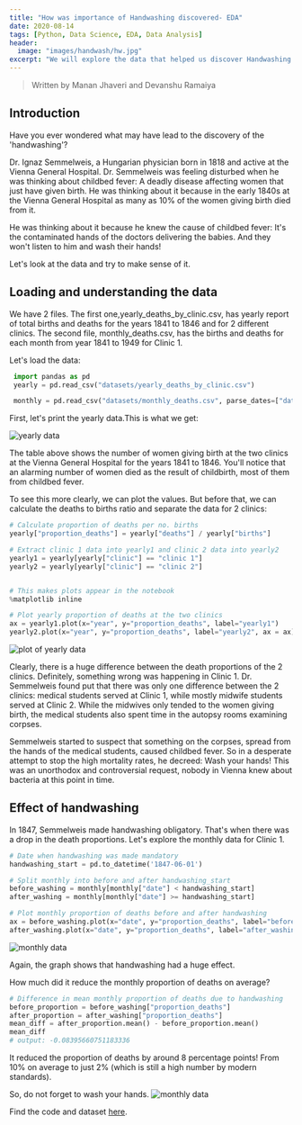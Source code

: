 ```yaml
---
title: "How was importance of Handwashing discovered- EDA"
date: 2020-08-14
tags: [Python, Data Science, EDA, Data Analysis]
header:
  image: "images/handwash/hw.jpg"
excerpt: "We will explore the data that helped us discover Handwashing."
---
```

> Written by Manan Jhaveri and Devanshu Ramaiya

## Introduction
Have you ever wondered what may have lead to the discovery of the 'handwashing'?

Dr. Ignaz Semmelweis, a Hungarian physician born in 1818 and active at the Vienna General Hospital. Dr. Semmelweis was feeling disturbed when he was thinking about childbed fever: A deadly disease affecting women that just have given birth. He was thinking about it because in the early 1840s at the Vienna General Hospital as many as 10% of the women giving birth died from it.

 He was thinking about it because he knew the cause of childbed fever: It's the contaminated hands of the doctors delivering the babies. And they won't listen to him and wash their hands!

 Let's look at the data and try to make sense of it.

## Loading and understanding the data

 We have 2 files. The first one,yearly_deaths_by_clinic.csv, has yearly report of total births and deaths for the years 1841 to 1846 and for 2 different clinics. The second file, monthly_deaths.csv, has the births and deaths for each month from year 1841 to 1949 for Clinic 1.

 Let's load the data:
```python
 import pandas as pd
 yearly = pd.read_csv("datasets/yearly_deaths_by_clinic.csv")

 monthly = pd.read_csv("datasets/monthly_deaths.csv", parse_dates=["date"])
```

First, let's print the yearly data.This is what we get:

<img src="{{ site.url }}{{ site.baseurl }}/images/handwash/data.PNG" alt="yearly data">

The table above shows the number of women giving birth at the two clinics at the Vienna General Hospital for the years 1841 to 1846. You'll notice that an alarming number of women died as the result of childbirth, most of them from childbed fever.

To see this more clearly, we can plot  the values. But before that, we can calculate the deaths to births ratio and separate the data for 2 clinics:
```python
# Calculate proportion of deaths per no. births
yearly["proportion_deaths"] = yearly["deaths"] / yearly["births"]

# Extract clinic 1 data into yearly1 and clinic 2 data into yearly2
yearly1 = yearly[yearly["clinic"] == "clinic 1"]
yearly2 = yearly[yearly["clinic"] == "clinic 2"]


# This makes plots appear in the notebook
%matplotlib inline

# Plot yearly proportion of deaths at the two clinics
ax = yearly1.plot(x="year", y="proportion_deaths", label="yearly1")
yearly2.plot(x="year", y="proportion_deaths", label="yearly2", ax = ax)
```
<img src="{{ site.url }}{{ site.baseurl }}/images/handwash/yearplot.PNG" alt="plot of yearly data">

Clearly, there is a huge difference between the death proportions of the 2 clinics. Definitely, something wrong was happening in Clinic 1.
Dr. Semmelweis found put that there was only one difference between the 2 clinics:
medical students served at Clinic 1, while mostly midwife students served at Clinic 2.
While the midwives only tended to the women giving birth, the medical students also spent time in the autopsy rooms examining corpses.

Semmelweis started to suspect that something on the corpses, spread from the hands of the medical students, caused childbed fever. So in a desperate attempt to stop the high mortality rates, he decreed: Wash your hands! This was an unorthodox and controversial request, nobody in Vienna knew about bacteria at this point in time.

## Effect of handwashing
In 1847, Semmelweis made handwashing obligatory. That's when there was a drop in the death proportions. Let's explore the monthly data for Clinic 1.

```python
# Date when handwashing was made mandatory
handwashing_start = pd.to_datetime('1847-06-01')

# Split monthly into before and after handwashing_start
before_washing = monthly[monthly["date"] < handwashing_start]
after_washing = monthly[monthly["date"] >= handwashing_start]

# Plot monthly proportion of deaths before and after handwashing
ax = before_washing.plot(x="date", y="proportion_deaths", label="before_washing")
after_washing.plot(x="date", y="proportion_deaths", label="after_washing", ax=ax)
```
<img src="{{ site.url }}{{ site.baseurl }}/images/handwash/beforeafterplot.PNG" alt="monthly data">

Again, the graph shows that handwashing had a huge effect.

 How much did it reduce the monthly proportion of deaths on average?
 ```python
 # Difference in mean monthly proportion of deaths due to handwashing
 before_proportion = before_washing["proportion_deaths"]
 after_proportion = after_washing["proportion_deaths"]
 mean_diff = after_proportion.mean() - before_proportion.mean()
 mean_diff
 # output: -0.08395660751183336
 ```
It reduced the proportion of deaths by around 8 percentage points! From 10% on average to just 2% (which is still a high number by modern standards).

So, do not forget to wash your hands.
<img src="{{ site.url }}{{ site.baseurl }}/images/handwash/hw1.jpg" alt="monthly data">

Find the code and dataset [here](https://github.com/mananjhaveri/DataCamp/tree/master/Dr.%20Semmelweis%20and%20the%20Discovery%20of%20Handwashing).
